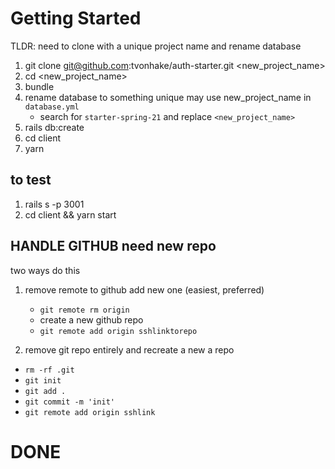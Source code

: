# Getting Started
TLDR: need to clone with a unique project name and rename database

1. git clone git@github.com:tvonhake/auth-starter.git <new_project_name>
2. cd <new_project_name>
3. bundle
4. rename database to something unique may use new_project_name in `database.yml`
   - search for `starter-spring-21` and replace `<new_project_name>`
5. rails db:create
6. cd client
7. yarn
## to test

1. rails s -p 3001
2. cd client && yarn start
 
## HANDLE GITHUB need new repo
two ways do this 
1. remove remote to github add new one (easiest, preferred)
   
   - `git remote rm origin`
   - create a new github repo
   - `git remote add origin sshlinktorepo`
  
2. remove git repo entirely and recreate a new a repo
   
  - `rm -rf .git`
  - `git init`
  - `git add .`
  - `git commit -m 'init'`
  - `git remote add origin sshlink`


# DONE




